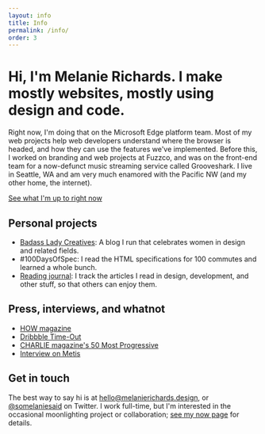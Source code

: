 ```yaml
---
layout: info
title: Info
permalink: /info/
order: 3
---
```


# Hi, I'm Melanie Richards. I make mostly websites, mostly using design and code.

Right now, I'm doing that on the Microsoft Edge platform team. Most of my web projects help web developers understand where the browser is headed, and how they can use the features we've implemented. Before this, I worked on branding and web projects at Fuzzco, and was on the front-end team for a now-defunct music streaming service called Grooveshark. I live in Seattle, WA and am very much enamored with the Pacific NW (and my other home, the internet).

<a href="/now" class="btn">See what I'm up to right now</a>

## Personal projects

* [Badass Lady Creatives](http://baladycreatives.com/): A blog I run that celebrates women in design and related fields.
* \#100DaysOfSpec: I read the HTML specifications for 100 commutes and learned a whole bunch.
* [Reading journal](https://github.com/melanierichards/reading-journal): I track the articles I read in design, development, and other stuff, so that others can enjoy them.

## Press, interviews, and whatnot

* [HOW magazine](http://www.nczeitgeist.com/writing/#/how-melanie-richards/)
* [Dribbble Time-Out](https://dribbble.com/stories/2014/05/29/timeout-with-melanie-richards)
* [CHARLIE magazine's 50 Most Progressive](http://readcharlie.com/2014/05/28/13935/#.VA_fNWRdUu8)
* [Interview on Metis](http://www.thisismetis.com/blog/interview-designer-melanie-richards)

## Get in touch

The best way to say hi is at hello@melanierichards.design, or <a href="http://twitter.com/somelaniesaid">@somelaniesaid</a> on Twitter. I work full-time, but I'm interested in the occasional moonlighting project or collaboration; [see my now page](/now) for details.